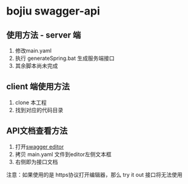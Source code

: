 # bojiu swagger-api 

## 使用方法 - server 端

1. 修改main.yaml
2. 执行 generateSpring.bat 生成服务端接口
3. 其余脚本尚未完成


## client 端使用方法

1. clone 本工程
2. 找到对应的代码目录



## API文档查看方法

1. 打开[swagger editor](http://editor.swagger.io/)
2. 拷贝 main.yaml 文件到editor左侧文本框
3. 右侧即为接口文档

注意：如果使用的是 https协议打开编辑器，那么 try it out 接口将无法使用
